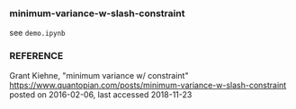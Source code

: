 ### minimum-variance-w-slash-constraint

see `demo.ipynb`

### REFERENCE
Grant Kiehne, "minimum variance w/ constraint" https://www.quantopian.com/posts/minimum-variance-w-slash-constraint posted on 2016-02-06, last accessed 2018-11-23

